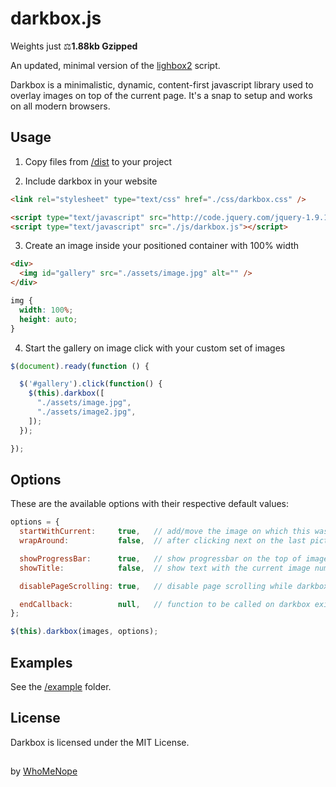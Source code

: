 # darkbox.js

Weights just ⚖**1.88kb Gzipped**

An updated, minimal version of the [lighbox2](http://lokeshdhakar.com/projects/lightbox2/) script.

Darkbox is a minimalistic, dynamic, content-first javascript library used to overlay images on top of the current page. It's a snap to setup and works on all modern browsers.

## Usage

1. Copy files from [/dist](https://github.com/WhoMeNope/darkbox.js/tree/master/dist) to your project

2. Include darkbox in your website

```html
<link rel="stylesheet" type="text/css" href="./css/darkbox.css" />

<script type="text/javascript" src="http://code.jquery.com/jquery-1.9.1.js"></script>
<script type="text/javascript" src="./js/darkbox.js"></script>
```

3. Create an image inside your positioned container with 100% width

```html
<div>
  <img id="gallery" src="./assets/image.jpg" alt="" />
</div>
```

```css
img {
  width: 100%;
  height: auto;
}
```

4. Start the gallery on image click with your custom set of images

```javascript
$(document).ready(function () {

  $('#gallery').click(function() {
    $(this).darkbox([
      "./assets/image.jpg",
      "./assets/image2.jpg",
    ]);
  });

});
```

## Options

These are the available options with their respective default values:

```javascript
options = {
  startWithCurrent:     true,   // add/move the image on which this was started to the first position in image array
  wrapAround:           false,  // after clicking next on the last picture wrap to the first

  showProgressBar:      true,   // show progressbar on the top of images
  showTitle:            false,  // show text with the current image number and the number of images

  disablePageScrolling: true,   // disable page scrolling while darkbox is opened

  endCallback:          null,   // function to be called on darkbox exit
};

$(this).darkbox(images, options);
```

## Examples 

See the [/example](https://github.com/WhoMeNope/darkbox.js/tree/master/example) folder.

## License

Darkbox is licensed under the MIT License.

##

by [WhoMeNope](https://github.com/WhoMeNope)
